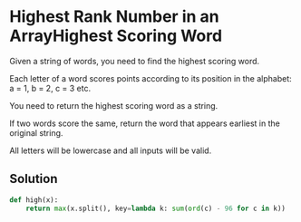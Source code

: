 # Highest Rank Number in an ArrayHighest Scoring Word
Given a string of words, you need to find the highest scoring word.</br>

Each letter of a word scores points according to its position in the alphabet: a = 1, b = 2, c = 3 etc.</br>

You need to return the highest scoring word as a string.</br>

If two words score the same, return the word that appears earliest in the original string.</br>

All letters will be lowercase and all inputs will be valid.</br>

## Solution

```python
def high(x):
    return max(x.split(), key=lambda k: sum(ord(c) - 96 for c in k))
```	

